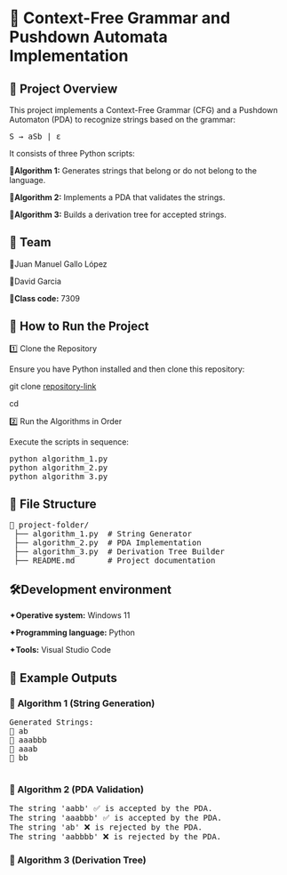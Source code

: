 # 📌 Context-Free Grammar and Pushdown Automata Implementation

## 📖 Project Overview

This project implements a Context-Free Grammar (CFG) and a Pushdown Automaton (PDA) to recognize strings based on the grammar:

<pre>
S → aSb | ε
</pre>

It consists of three Python scripts:

🔹**Algorithm 1:** Generates strings that belong or do not belong to the language.

🔹**Algorithm 2:** Implements a PDA that validates the strings.

🔹**Algorithm 3:** Builds a derivation tree for accepted strings.

## 📜 **Team** 

🔹Juan Manuel Gallo López

🔹David Garcia 

🔹**Class code:** 7309


## 🚀 **How to Run the Project** 

1️⃣ Clone the Repository

Ensure you have Python installed and then clone this repository:

 git clone [repository-link](https://github.com/EAFIT-AACS/assigment2-david-garcia-juan-manuel-gallo/edit/main/README.md)
 
 cd <repository-folder>

2️⃣ Run the Algorithms in Order

Execute the scripts in sequence:
<pre>
python algorithm_1.py
python algorithm_2.py
python algorithm_3.py
</pre>

## 📂 **File Structure**
<pre>
📂 project-folder/
 ├── algorithm_1.py  # String Generator
 ├── algorithm_2.py  # PDA Implementation
 ├── algorithm_3.py  # Derivation Tree Builder
 ├── README.md       # Project documentation
</pre>

## 🛠️**Development environment**

   ✦**Operative system:** Windows 11 
   
   ✦**Programming language:** Python 
   
   ✦**Tools:** Visual Studio Code
   
## 📌 **Example Outputs**

### 🎯 **Algorithm 1 (String Generation)**
<pre>
Generated Strings:
🔹 ab
🔹 aaabbb
🔹 aaab
🔹 bb
 
</pre>

### 🎯 Algorithm 2 (PDA Validation)
<pre>
The string 'aabb' ✅ is accepted by the PDA.
The string 'aaabbb' ✅ is accepted by the PDA.
The string 'ab' ❌ is rejected by the PDA.
The string 'aabbbb' ❌ is rejected by the PDA.
</pre>

### 🎯 Algorithm 3 (Derivation Tree)
<pre>

</pre>



